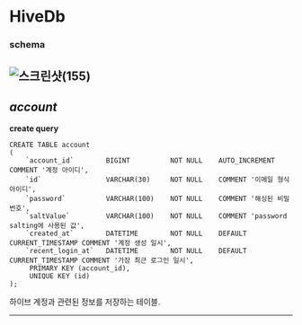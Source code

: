 
# __HiveDb__
### schema
![스크린샷(155)](https://github.com/ks-wook/com2us_omok_server/assets/76806695/5d801330-5eab-4b78-8504-f6295b00ffc5)
---


## *account*

__create query__
```
CREATE TABLE account
(
    `account_id`        BIGINT          NOT NULL    AUTO_INCREMENT COMMENT '계정 아이디',
    `id`                VARCHAR(30)     NOT NULL    COMMENT '이메일 형식 아이디',
    `password`          VARCHAR(100)    NOT NULL    COMMENT '해싱된 비밀번호',
    `saltValue`         VARCHAR(100)    NOT NULL    COMMENT 'password salting에 사용된 값',
    `created_at`        DATETIME        NOT NULL    DEFAULT CURRENT_TIMESTAMP COMMENT '계정 생성 일시',
    `recent_login_at`   DATETIME        NOT NULL    DEFAULT CURRENT_TIMESTAMP COMMENT '가장 최근 로그인 일시',
     PRIMARY KEY (account_id),
     UNIQUE KEY (id)
);
```

하이브 계정과 관련된 정보를 저장하는 테이블.


---
